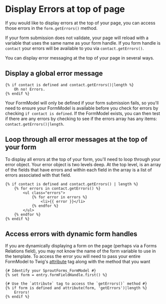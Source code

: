 # Display Errors at top of page

If you would like to display errors at the top of your page, you can access those errors in the `form.getErrors()` method.

If your form submission does not validate, your page will reload with a variable that uses the same name as your form handle.  If you form handle is `contact` your errors will be available to you via `contact.getErrors()`.

You can display error messaging at the top of your page in several ways. 

## Display a global error message

``` twig
{% if contact is defined and contact.getErrors()|length %}
	Oh no! Errors.
{% endif %}
```

Your FormModel will only be defined if your form submission fails, so you'll need to ensure your FormModel is available before you check for errors by checking `if contact is defined`.  If the FormModel exists, you can then test if there are any errors by checking to see if the errors array has any items: `contact.getErrors()|length`.

## Loop through all error messages at the top of your form

To display all errors at the top of your form, you'll need to loop through your error object.  Your error object is two levels deep.  At the top level, is an array of the fields that have errors and within each field in the array is a list of errors associated with that field.

``` twig
{% if contact is defined and contact.getErrors() | length %}
	{% for errors in contact.getErrors() %}
		<ul class="errors">
			{% for error in errors %}
				<li>{{ error }}</li>
			{% endfor %}
		</ul>
	{% endfor %}
{% endif %}
```

## Access errors with dynamic form handles

If you are dynamically displaying a form on the page (perhaps via a Forms Relations field), you may not know the name of the form variable to use in the template. To access the error you will need to pass your entire FormModel to Twig's [attribute](http://twig.sensiolabs.org/doc/functions/attribute.html) tag along with the method that you want

``` twig
{# Identify your SproutForms_FormModel #}
{% set form = entry.formFieldHandle.first() %}

{# Use the `attribute` tag to access the `getErrors()` method #}
{% if form is defined and attribute(form, 'getErrors')|length %}
	Errors!
{% endif %}
```
